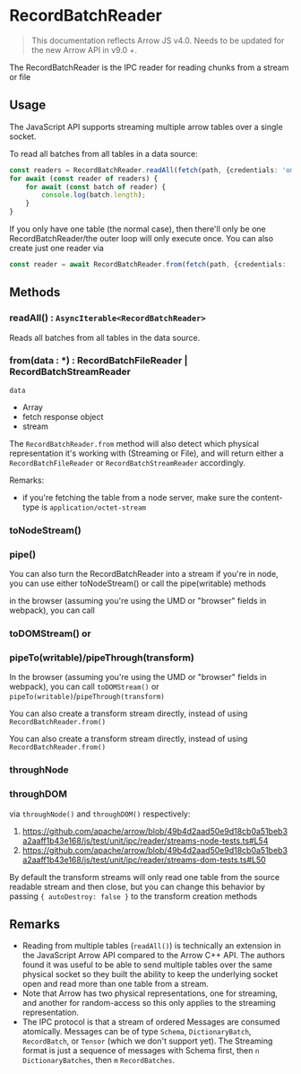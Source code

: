 # RecordBatchReader

> This documentation reflects Arrow JS v4.0. Needs to be updated for the new Arrow API in v9.0 +.


The RecordBatchReader is the IPC reader for reading chunks from a stream or file

## Usage

The JavaScript API supports streaming multiple arrow tables over a single socket.

To read all batches from all tables in a data source:

```typescript
const readers = RecordBatchReader.readAll(fetch(path, {credentials: 'omit'}));
for await (const reader of readers) {
    for await (const batch of reader) {
        console.log(batch.length);
    }
}
```

If you only have one table (the normal case), then there'll only be one RecordBatchReader/the outer loop will only execute once. You can also create just one reader via

```typescript
const reader = await RecordBatchReader.from(fetch(path, {credentials: 'omit'}));
```


## Methods

### readAll() : `AsyncIterable<RecordBatchReader>`

Reads all batches from all tables in the data source.


### from(data : \*) : RecordBatchFileReader \| RecordBatchStreamReader

`data`
* Array
* fetch response object
* stream


The `RecordBatchReader.from` method will also detect which physical representation it's working with (Streaming or File), and will return either a `RecordBatchFileReader` or `RecordBatchStreamReader` accordingly.



Remarks:
* if you're fetching the table from a node server, make sure the content-type is `application/octet-stream`



### toNodeStream()
### pipe()

You can also turn the RecordBatchReader into a stream
if you're in node, you can use either toNodeStream() or call the pipe(writable) methods



in the browser (assuming you're using the UMD or "browser" fields in webpack), you can call

### toDOMStream() or
### pipeTo(writable)/pipeThrough(transform)

In the browser (assuming you're using the UMD or "browser" fields in webpack), you can call `toDOMStream()` or `pipeTo(writable)`/`pipeThrough(transform)`

You can also create a transform stream directly, instead of using `RecordBatchReader.from()`

You can also create a transform stream directly, instead of using `RecordBatchReader.from()`

### throughNode
### throughDOM

via `throughNode()` and `throughDOM()` respectively:

1. https://github.com/apache/arrow/blob/49b4d2aad50e9d18cb0a51beb3a2aaff1b43e168/js/test/unit/ipc/reader/streams-node-tests.ts#L54
2. https://github.com/apache/arrow/blob/49b4d2aad50e9d18cb0a51beb3a2aaff1b43e168/js/test/unit/ipc/reader/streams-dom-tests.ts#L50

By default the transform streams will only read one table from the source readable stream and then close, but you can change this behavior by passing `{ autoDestroy: false }` to the transform creation methods


## Remarks

* Reading from multiple tables (`readAll()`) is technically an extension in the JavaScript Arrow API compared to the Arrow C++ API. The authors found it was useful to be able to send multiple tables over the same physical socket
so they built the ability to keep the underlying socket open and read more than one table from a stream.
* Note that Arrow has two physical representations, one for streaming, and another for random-access so this only applies to the streaming representation.
* The IPC protocol is that a stream of ordered Messages are consumed atomically. Messages can be of type `Schema`, `DictionaryBatch`, `RecordBatch`, or `Tensor` (which we don't support yet). The Streaming format is just a sequence of messages with Schema first, then `n` `DictionaryBatches`, then `m` `RecordBatches`.

